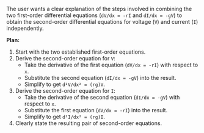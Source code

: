The user wants a clear explanation of the steps involved in combining the two first-order differential equations (`dV/dx = -rI` and `dI/dx = -gV`) to obtain the second-order differential equations for voltage (`V`) and current (`I`) independently.

**Plan:**
1.  Start with the two established first-order equations.
2.  Derive the second-order equation for `V`:
    *   Take the derivative of the first equation (`dV/dx = -rI`) with respect to `x`.
    *   Substitute the second equation (`dI/dx = -gV`) into the result.
    *   Simplify to get `d²V/dx² = (rg)V`.
3.  Derive the second-order equation for `I`:
    *   Take the derivative of the second equation (`dI/dx = -gV`) with respect to `x`.
    *   Substitute the first equation (`dV/dx = -rI`) into the result.
    *   Simplify to get `d²I/dx² = (rg)I`.
4.  Clearly state the resulting pair of second-order equations.